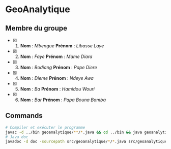 ﻿# GeoAnalytique

## Membre du groupe
- [x]  1.  **Nom** :  *Mbengue*  **Prénom** :  *Libasse Laye*
- [x]  2.  **Nom** :  *Faye*  **Prénom** :  *Mame Diara*
- [x]  3.  **Nom** :  *Bodiang*  **Prénom** :  *Pape Diere*
- [x]  4.  **Nom** :  *Dieme*  **Prénom** :  *Ndeye Awa*
- [x]  5.  **Nom** :  *Ba*  **Prénom** :  *Hamidou Wouri*
- [x]  6.  **Nom** :  *Bar*  **Prénom** :  *Papa Bouna Bamba*
## Commands
```bash
# Compiler et exécuter le programme
javac -d ../bin geoanalytique/**/*.java && cd ../bin && java geoanalytique.Main && cd ../src
# Java doc
javadoc -d doc -sourcepath src/geoanalytique/*/*.java src/geoanalytique/Main.java
```
